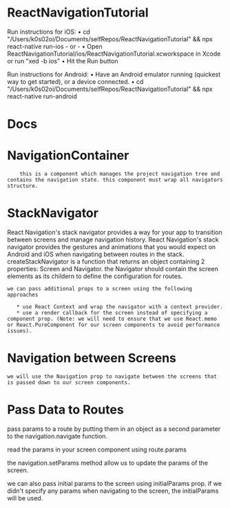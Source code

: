 # ReactNavigationTutorial

Run instructions for iOS:
    • cd "/Users/k0s02oi/Documents/selfRepos/ReactNavigationTutorial" && npx react-native run-ios
    - or -
    • Open ReactNavigationTutorial/ios/ReactNavigationTutorial.xcworkspace in Xcode or run "xed -b ios"
    • Hit the Run button

  Run instructions for Android:
    • Have an Android emulator running (quickest way to get started), or a device connected.
    • cd "/Users/k0s02oi/Documents/selfRepos/ReactNavigationTutorial" && npx react-native run-android
    
 # Docs
 
 # NavigationContainer
        this is a component which manages the project navigation tree and contains the navigation state. this component must wrap all navigators structure.
 
 
 # StackNavigator
 
 React Navigation's stack navigator provides a way for your app to transition between screens and manage navigation history.
 React Navigation's stack navigator provides the gestures and animations that you would expect on Android and iOS when navigating between routes in the stack.
   createStackNavigator is a function that returns an object containing 2 properties: Screen and Navigator.
    the Navigator should contain the screen elements as its childern to define the configuration for routes.
    
    we can pass additional props to a screen using the following approaches
    
       * use React Context and wrap the navigator with a context provider.
       * use a render callback for the screen instead of specifying a component prop. (Note: we will need to ensure that we use React.memo or React.PureComponent for our screen components to avoid performance issues). 
  
  # Navigation between Screens
    we will use the Navigation prop to navigate between the screens that is passed down to our screen components.
   
   # Pass Data to Routes
   pass params to a route by putting them in an object as a second parameter to the navigation.navigate function.
   
   read the params in your screen component using route.params
   
   the navigation.setParams method allow us to update the params of the screen.
   
   we can also pass initial params to the screen using initialParams prop. if we didn't specify any params when navigating to the screen, the initialParams will be used.
   
 
